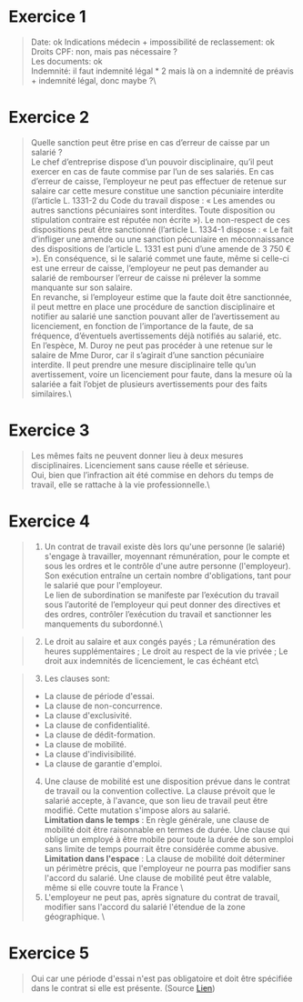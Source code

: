 # Exercice 1

> Date: ok
> Indications médecin + impossibilité de reclassement: ok\
> Droits CPF: non, mais pas nécessaire ?\
> Les documents: ok\
> Indemnité: il faut indemnité légal * 2 mais là on a indemnité de préavis + indemnité légal, donc maybe ?\

# Exercice 2

> Quelle sanction peut être prise en cas d’erreur de caisse par un salarié ?\
> Le chef d’entreprise dispose d’un pouvoir disciplinaire, qu’il peut exercer en cas de faute commise par l’un de ses salariés. En cas d’erreur de caisse, l’employeur ne peut pas effectuer de retenue sur salaire car cette mesure constitue une sanction pécuniaire interdite (l’article L. 1331-2 du Code du travail dispose : « Les amendes ou autres sanctions pécuniaires sont interdites. Toute disposition ou stipulation contraire est réputée non écrite »). Le non-respect de ces dispositions peut être sanctionné (l’article L. 1334-1 dispose : « Le fait d’infliger une amende ou une sanction pécuniaire en méconnaissance des dispositions de l’article L. 1331 est puni d’une amende de 3 750 € »). En conséquence, si le salarié commet une faute, même si celle-ci est une erreur de caisse, l’employeur ne peut pas demander au salarié de rembourser l’erreur de caisse ni prélever la somme manquante sur son salaire.\
> En revanche, si l’employeur estime que la faute doit être sanctionnée, il peut mettre en place une procédure de sanction disciplinaire et notifier au salarié une sanction pouvant aller de l’avertissement au licenciement, en fonction de l’importance de la faute, de sa fréquence, d’éventuels avertissements déjà notifiés au salarié, etc.\
> En l’espèce, M. Duroy ne peut pas procéder à une retenue sur le salaire de Mme Duror, car il s’agirait d’une sanction pécuniaire interdite. Il peut prendre une mesure disciplinaire telle qu’un avertissement, voire un licenciement pour faute, dans la mesure où la salariée a fait l’objet de plusieurs avertissements pour des faits similaires.\
# Exercice 3

> Les mêmes faits ne peuvent donner lieu à deux mesures disciplinaires. Licenciement sans cause réelle et sérieuse.\
> Oui, bien que l’infraction ait été commise en dehors du temps de travail, elle se rattache à la vie professionnelle.\

# Exercice 4

> 1. Un contrat de travail existe dès lors qu'une personne (le salarié) s'engage à travailler, moyennant rémunération, pour le compte et sous les ordres et le contrôle d'une autre personne (l'employeur). Son exécution entraîne un certain nombre d'obligations, tant pour le salarié que pour l'employeur.\
> Le lien de subordination se manifeste par l’exécution du travail sous l’autorité de l’employeur qui peut donner des directives et des ordres, contrôler l’exécution du travail et sanctionner les manquements du subordonné.\

> 2. Le droit au salaire et aux congés payés ; La rémunération des heures supplémentaires ; Le droit au respect de la vie privée ; Le droit aux indemnités de licenciement, le cas échéant etc\

> 3. Les clauses sont:
>- La clause de période d'essai.
>- La clause de non-concurrence.
>- La clause d'exclusivité.
>- La clause de confidentialité.
>- La clause de dédit-formation.
>- La clause de mobilité.
>- La clause d'indivisibilité.
>- La clause de garantie d'emploi.
> 4. Une clause de mobilité est une disposition prévue dans le contrat de travail ou la convention collective. La clause prévoit que le salarié accepte, à l'avance, que son lieu de travail peut être modifié. Cette mutation s'impose alors au salarié. \
> **Limitation dans le temps** : En règle générale, une clause de mobilité doit être raisonnable en termes de durée. Une clause qui oblige un employé à être mobile pour toute la durée de son emploi sans limite de temps pourrait être considérée comme abusive. \
> **Limitation dans l'espace** : La clause de mobilité doit déterminer un périmètre précis, que l'employeur ne pourra pas modifier sans l'accord du salarié. Une clause de mobilité peut être valable, même si elle couvre toute la France \
> 5. L'employeur ne peut pas, après signature du contrat de travail, modifier sans l'accord du salarié l'étendue de la zone géographique. \

# Exercice 5

> Oui car une période d'essai n'est pas obligatoire et doit être spécifiée dans le contrat si elle est présente. (Source [Lien](https://www.service-public.fr/particuliers/vosdroits/F1643))

